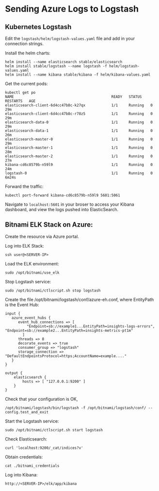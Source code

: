 # Sending Azure Logs to Logstash

## Kubernetes Logstash

Edit the `logstash/helm/logstash-values.yaml` file and add in your connection strings.

Install the helm charts:
```
helm install --name elasticsearch stable/elasticsearch
helm install stable/logstash --name logstash -f helm/logstash-values.yaml
helm install --name kibana stable/kibana -f helm/kibana-values.yaml
```

Get the current pods:
```
kubectl get po
NAME                                             READY   STATUS    RESTARTS   AGE
elasticsearch-client-6d4cc47b8c-k27qx            1/1     Running   0          29m
elasticsearch-client-6d4cc47b8c-r78z5            1/1     Running   0          29m
elasticsearch-data-0                             1/1     Running   0          29m
elasticsearch-data-1                             1/1     Running   0          26m
elasticsearch-master-0                           1/1     Running   0          29m
elasticsearch-master-1                           1/1     Running   0          28m
elasticsearch-master-2                           1/1     Running   0          27m
kibana-cd6c8579b-n59l9                           1/1     Running   0          24m
logstash-0                                       1/1     Running   0          6m24s
```

Forward the traffic:
```
kubectl port-forward kibana-cd6c8579b-n59l9 5601:5061
```

Navigate to `localhost:5601` in your broser to access your Kibana dashboard, and view the logs pushed into ElasticSearch.

## Bitnami ELK Stack on Azure:

Create the resource via Azure portal.

Log into ELK Stack:
```
ssh user@<SERVER-IP>
```


Load the ELK environment:
```
sudo /opt/bitnami/use_elk
```


Stop Logstash service:
```
sudo /opt/bitnami/ctlscript.sh stop logstash
```


Create the file /opt/bitnami/logstash/conf/azure-eh.conf, where EntityPath is the Event Hub:
```
input {
   azure_event_hubs {
      event_hub_connections => [
          "Endpoint=sb://example1...EntityPath=insights-logs-errors", "Endpoint=sb://example2...EntityPath=insights-metrics-pt1m"
        ]
      threads => 8
      decorate_events => true
      consumer_group => "logstash"
      storage_connection => "DefaultEndpointsProtocol=https;AccountName=example...."
   }
}

output {
    elasticsearch {
        hosts => [ "127.0.0.1:9200" ]
    }
}
```


Check that your configuration is OK, 
```
/opt/bitnami/logstash/bin/logstash -f /opt/bitnami/logstash/conf/ --config.test_and_exit
```


Start the Logstash service:
```
sudo /opt/bitnami/ctlscript.sh start logstash
```


Check Elasticsearch:
```
curl 'localhost:9200/_cat/indices?v'
```

Obtain credentials:
```
cat ./bitnami_credentials
```

Log into Kibana:
```
http://<SERVER-IP>/elk/app/kibana
```
